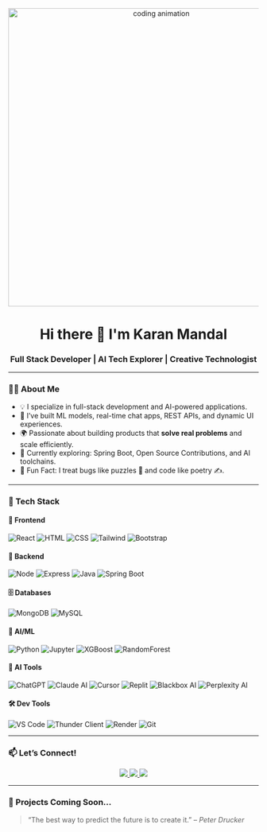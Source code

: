 <div align="center">
  <img src="https://lottie.host/8e88b935-0b44-4f4c-b4d7-dc8a01fc4c63/FxzYDrGTNT.gif" width="600" alt="coding animation" />
</div>

<h1 align="center">Hi there 👋 I'm Karan Mandal</h1>
<h3 align="center">Full Stack Developer | AI Tech Explorer | Creative Technologist</h3>

---

### 👨‍💻 About Me

- 💡 I specialize in full-stack development and AI-powered applications.
- 🧠 I’ve built ML models, real-time chat apps, REST APIs, and dynamic UI experiences.
- 🌍 Passionate about building products that **solve real problems** and scale efficiently.
- 🌱 Currently exploring: Spring Boot, Open Source Contributions, and AI toolchains.
- 🧩 Fun Fact: I treat bugs like puzzles 🧩 and code like poetry ✍️.

---

### 🚀 Tech Stack

#### 🔷 Frontend
![React](https://img.shields.io/badge/ReactJS-20232A?style=for-the-badge&logo=react&logoColor=61DAFB)
![HTML](https://img.shields.io/badge/HTML5-E34F26?style=for-the-badge&logo=html5&logoColor=white)
![CSS](https://img.shields.io/badge/CSS3-1572B6?style=for-the-badge&logo=css3&logoColor=white)
![Tailwind](https://img.shields.io/badge/TailwindCSS-38B2AC?style=for-the-badge&logo=tailwind-css&logoColor=white)
![Bootstrap](https://img.shields.io/badge/Bootstrap-563D7C?style=for-the-badge&logo=bootstrap&logoColor=white)

#### 🔶 Backend
![Node](https://img.shields.io/badge/NodeJS-339933?style=for-the-badge&logo=node.js&logoColor=white)
![Express](https://img.shields.io/badge/ExpressJS-000000?style=for-the-badge&logo=express&logoColor=white)
![Java](https://img.shields.io/badge/Java-ED8B00?style=for-the-badge&logo=java&logoColor=white)
![Spring Boot](https://img.shields.io/badge/SpringBoot-6DB33F?style=for-the-badge&logo=spring-boot&logoColor=white)

#### 🗄️ Databases
![MongoDB](https://img.shields.io/badge/MongoDB-4EA94B?style=for-the-badge&logo=mongodb&logoColor=white)
![MySQL](https://img.shields.io/badge/MySQL-005C84?style=for-the-badge&logo=mysql&logoColor=white)

#### 🧠 AI/ML
![Python](https://img.shields.io/badge/Python-FFD43B?style=for-the-badge&logo=python&logoColor=blue)
![Jupyter](https://img.shields.io/badge/Jupyter-F37626?style=for-the-badge&logo=jupyter&logoColor=white)
![XGBoost](https://img.shields.io/badge/XGBoost-BD2626?style=for-the-badge&logo=medium&logoColor=white)
![RandomForest](https://img.shields.io/badge/RandomForest-3C873A?style=for-the-badge&logo=treehouse&logoColor=white)

#### 🤖 AI Tools
![ChatGPT](https://img.shields.io/badge/ChatGPT-00A67E?style=for-the-badge&logo=openai&logoColor=white)
![Claude AI](https://img.shields.io/badge/ClaudeAI-000000?style=for-the-badge&logoColor=white)
![Cursor](https://img.shields.io/badge/CursorAI-111827?style=for-the-badge&logo=visualstudiocode&logoColor=white)
![Replit](https://img.shields.io/badge/Replit-667881?style=for-the-badge&logo=replit&logoColor=white)
![Blackbox AI](https://img.shields.io/badge/BlackboxAI-000000?style=for-the-badge&logo=code&logoColor=white)
![Perplexity AI](https://img.shields.io/badge/PerplexityAI-FFFFFF?style=for-the-badge&logo=deepin&logoColor=black)

#### 🛠️ Dev Tools
![VS Code](https://img.shields.io/badge/VSCode-007ACC?style=for-the-badge&logo=visual-studio-code&logoColor=white)
![Thunder Client](https://img.shields.io/badge/ThunderClient-363636?style=for-the-badge&logoColor=cyan)
![Render](https://img.shields.io/badge/Render-0099E5?style=for-the-badge&logo=render&logoColor=white)
![Git](https://img.shields.io/badge/Git-F05032?style=for-the-badge&logo=git&logoColor=white)

---

### 📫 Let’s Connect!

<p align="center">
  <a href="https://www.linkedin.com/in/karanmandal77" target="_blank">
    <img src="https://img.shields.io/badge/LinkedIn-0A66C2?style=for-the-badge&logo=linkedin&logoColor=white" />
  </a>
  <a href="mailto:karan.b.mandal@gmail.com">
    <img src="https://img.shields.io/badge/Gmail-D14836?style=for-the-badge&logo=gmail&logoColor=white" />
  </a>
  <a href="https://github.com/karanmandal7" target="_blank">
    <img src="https://img.shields.io/badge/GitHub-171515?style=for-the-badge&logo=github&logoColor=white" />
  </a>
</p>

---

### 🧠 Projects Coming Soon...

> “The best way to predict the future is to create it.” – *Peter Drucker*







